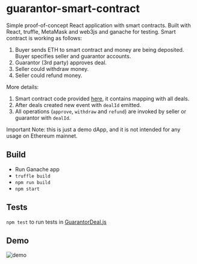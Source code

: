 # guarantor-smart-contract

Simple proof-of-concept React application with smart contracts. Built with React, truffle, MetaMask and web3js and ganache for testing.
Smart contract is working as follows:
1. Buyer sends ETH to smart contract and money are being deposited. Buyer specifies seller and guarantor accounts.
2. Guarantor (3rd party) approves deal.
3. Seller could withdraw money.
4. Seller could refund money.

More details:
1. Smart contract code provided [here](./contracts/GuarantorDeal.sol), it contains mapping with 
all deals.
2. After deals created new event with ``dealId`` emitted.
3. All operations (``approve``, ``withdraw`` and ``refund``) are invoked by seller or guarantor with ``dealId``.

Important Note: this is just a demo dApp, and it is not intended for any usage on Ethereum mainnet.

## Build

* Run Ganache app
* ``truffle build``
* ``npm run build``
* ``npm start``

## Tests

``npm test`` to run tests in [GuarantorDeal.js](./test/GuarantorDeal.js)

## Demo

![demo](./guarantor_demo.gif)
